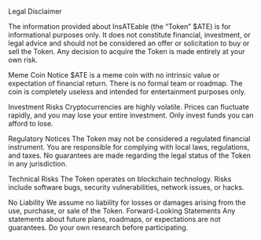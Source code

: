 Legal Disclaimer

The information provided about InsATEable (the “Token” $ATE) is for informational purposes only. 
It does not constitute financial, investment, or legal advice and should not be considered an offer or solicitation to buy or sell the Token. 
Any decision to acquire the Token is made entirely at your own risk.

Meme Coin Notice
$ATE is a meme coin with no intrinsic value or expectation of financial return. 
There is no formal team or roadmap. The coin is completely useless and intended for entertainment purposes only.

Investment Risks
Cryptocurrencies are highly volatile. Prices can fluctuate rapidly, and you may lose your entire investment. Only invest funds you can afford to lose.

Regulatory Notices
The Token may not be considered a regulated financial instrument. 
You are responsible for complying with local laws, regulations, and taxes. No guarantees are made regarding the legal status of the Token in any jurisdiction.

Technical Risks
The Token operates on blockchain technology. Risks include software bugs, security vulnerabilities, network issues, or hacks.

No Liability
We assume no liability for losses or damages arising from the use, purchase, or sale of the Token.
Forward-Looking Statements
Any statements about future plans, roadmaps, or expectations are not guarantees. Do your own research before participating.
